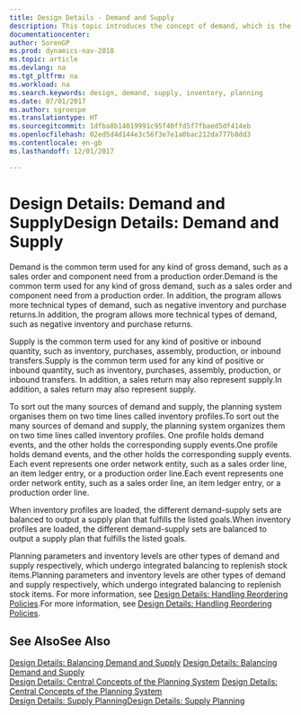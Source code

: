 ```yaml
---
title: Design Details - Demand and Supply
description: This topic introduces the concept of demand, which is the common term used for any kind of gross demand, such as a sales order and component need from a production order.
documentationcenter: 
author: SorenGP
ms.prod: dynamics-nav-2018
ms.topic: article
ms.devlang: na
ms.tgt_pltfrm: na
ms.workload: na
ms.search.keywords: design, demand, supply, inventory, planning
ms.date: 07/01/2017
ms.author: sgroespe
ms.translationtype: HT
ms.sourcegitcommit: 1dfba8b14019991c95f40ffd5f7fbaed5df414eb
ms.openlocfilehash: 02ed5d4d144e3c56f3e7e1a0bac212da777b8dd3
ms.contentlocale: en-gb
ms.lasthandoff: 12/01/2017

---
```

# <a name="design-details-demand-and-supply"></a><span data-ttu-id="f478e-103">Design Details: Demand and Supply</span><span class="sxs-lookup"><span data-stu-id="f478e-103">Design Details: Demand and Supply</span></span>
<span data-ttu-id="f478e-104">Demand is the common term used for any kind of gross demand, such as a sales order and component need from a production order.</span><span class="sxs-lookup"><span data-stu-id="f478e-104">Demand is the common term used for any kind of gross demand, such as a sales order and component need from a production order.</span></span> <span data-ttu-id="f478e-105">In addition, the program allows more technical types of demand, such as negative inventory and purchase returns.</span><span class="sxs-lookup"><span data-stu-id="f478e-105">In addition, the program allows more technical types of demand, such as negative inventory and purchase returns.</span></span>  
  
<span data-ttu-id="f478e-106">Supply is the common term used for any kind of positive or inbound quantity, such as inventory, purchases, assembly, production, or inbound transfers.</span><span class="sxs-lookup"><span data-stu-id="f478e-106">Supply is the common term used for any kind of positive or inbound quantity, such as inventory, purchases, assembly, production, or inbound transfers.</span></span> <span data-ttu-id="f478e-107">In addition, a sales return may also represent supply.</span><span class="sxs-lookup"><span data-stu-id="f478e-107">In addition, a sales return may also represent supply.</span></span>  
  
<span data-ttu-id="f478e-108">To sort out the many sources of demand and supply, the planning system organises them on two time lines called inventory profiles.</span><span class="sxs-lookup"><span data-stu-id="f478e-108">To sort out the many sources of demand and supply, the planning system organizes them on two time lines called inventory profiles.</span></span> <span data-ttu-id="f478e-109">One profile holds demand events, and the other holds the corresponding supply events.</span><span class="sxs-lookup"><span data-stu-id="f478e-109">One profile holds demand events, and the other holds the corresponding supply events.</span></span> <span data-ttu-id="f478e-110">Each event represents one order network entity, such as a sales order line, an item ledger entry, or a production order line.</span><span class="sxs-lookup"><span data-stu-id="f478e-110">Each event represents one order network entity, such as a sales order line, an item ledger entry, or a production order line.</span></span>  
  
<span data-ttu-id="f478e-111">When inventory profiles are loaded, the different demand-supply sets are balanced to output a supply plan that fulfills the listed goals.</span><span class="sxs-lookup"><span data-stu-id="f478e-111">When inventory profiles are loaded, the different demand-supply sets are balanced to output a supply plan that fulfills the listed goals.</span></span>  
  
<span data-ttu-id="f478e-112">Planning parameters and inventory levels are other types of demand and supply respectively, which undergo integrated balancing to replenish stock items.</span><span class="sxs-lookup"><span data-stu-id="f478e-112">Planning parameters and inventory levels are other types of demand and supply respectively, which undergo integrated balancing to replenish stock items.</span></span> <span data-ttu-id="f478e-113">For more information, see [Design Details: Handling Reordering Policies](design-details-handling-reordering-policies.md).</span><span class="sxs-lookup"><span data-stu-id="f478e-113">For more information, see [Design Details: Handling Reordering Policies](design-details-handling-reordering-policies.md).</span></span>  
  
## <a name="see-also"></a><span data-ttu-id="f478e-114">See Also</span><span class="sxs-lookup"><span data-stu-id="f478e-114">See Also</span></span>  
<span data-ttu-id="f478e-115">[Design Details: Balancing Demand and Supply](design-details-balancing-demand-and-supply.md) </span><span class="sxs-lookup"><span data-stu-id="f478e-115">[Design Details: Balancing Demand and Supply](design-details-balancing-demand-and-supply.md) </span></span>  
<span data-ttu-id="f478e-116">[Design Details: Central Concepts of the Planning System](design-details-central-concepts-of-the-planning-system.md) </span><span class="sxs-lookup"><span data-stu-id="f478e-116">[Design Details: Central Concepts of the Planning System](design-details-central-concepts-of-the-planning-system.md) </span></span>  
[<span data-ttu-id="f478e-117">Design Details: Supply Planning</span><span class="sxs-lookup"><span data-stu-id="f478e-117">Design Details: Supply Planning</span></span>](design-details-supply-planning.md)
